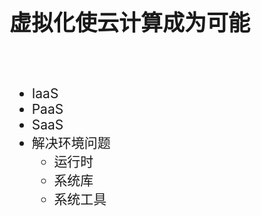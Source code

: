 <!-- ex_nonav -->
<br>
<br>

<h1 style="font-size:250%;">虚拟化使云计算成为可能</h1>
<br>

<br>
<ul style="font-size:150%;">
<li>IaaS</li>
<li>PaaS</li>
<li>SaaS</li>
<li>解决环境问题
    <ul>
    <li>运行时</li>
    <li>系统库</li>
    <li>系统工具</li>
    </ul>
</li>
</ul>
<br>
